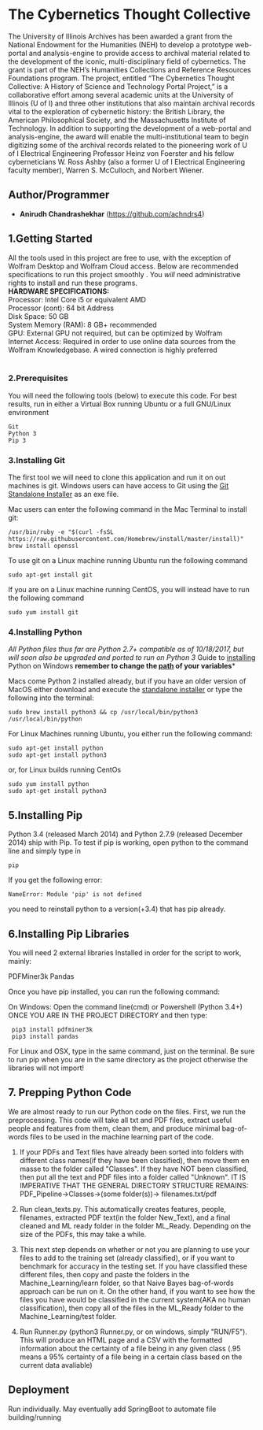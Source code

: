 # The Cybernetics Thought Collective

The University of Illinois Archives has been awarded a grant from the National Endowment for the Humanities (NEH) to develop a prototype web-portal and analysis-engine to provide access to archival material related to the development of the iconic, multi-disciplinary field of cybernetics. The grant is part of the NEH’s Humanities Collections and Reference Resources Foundations program. The project, entitled “The Cybernetics Thought Collective: A History of Science and Technology Portal Project,” is a collaborative effort among several academic units at the University of Illinois (U of I) and three other institutions that also maintain archival records vital to the exploration of cybernetic history: the British Library, the American Philosophical Society, and the Massachusetts Institute of Technology. In addition to supporting the development of a web-portal and analysis-engine, the award will enable the multi-institutional team to begin digitizing some of the archival records related to the pioneering work of U of I Electrical Engineering Professor Heinz von Foerster and his fellow cyberneticians W. Ross Ashby (also a former U of I Electrical Engineering faculty member), Warren S. McCulloch, and Norbert Wiener.
## Author/Programmer 

* **Anirudh Chandrashekhar** (https://github.com/achndrs4)


## 1.Getting Started

All the tools used in this project are free to use, with the exception of Wolfram Desktop and Wolfram Cloud access. Below are recommended specifications to run this project smoothly . You *will* need administrative rights to install and run these programs.
<br />
**HARDWARE SPECIFICATIONS:** <br />
Processor: Intel Core i5 or equivalent AMD <br />
Processor (cont): 64 bit Address <br />
Disk Space: 50 GB <br />
System Memory (RAM): 8 GB+ recommended <br />
GPU: External GPU not required, but can be optimized by Wolfram <br />
Internet Access: Required in order to use online data sources from the Wolfram Knowledgebase. A wired connection is highly preferred<br />
<br />
### 2.Prerequisites
 
You will need the following tools (below) to execute this code. For best results, run in either a Virtual Box running Ubuntu or a full GNU/Linux environment<br />
```
Git
Python 3
Pip 3
```

### 3.Installing Git

The first tool we will need to clone this application and run it on out machines is git. Windows users can have access to Git using the [Git Standalone Installer](https://git-for-windows.github.io) as an exe file.

Mac users can enter the following command in the Mac Terminal to install git:

```
/usr/bin/ruby -e "$(curl -fsSL https://raw.githubusercontent.com/Homebrew/install/master/install)"
brew install openssl
```

To use git on a Linux machine running Ubuntu run the following command
```
sudo apt-get install git
```
If you are on a Linux machine running CentOS, you will instead have to run the following command
```
sudo yum install git
```
### 4.Installing Python
*All Python files thus far are Python 2.7+ compatible as of 10/18/2017, but will soon also be upgraded and ported to run on Python 3*
Guide to [installing](https://docs.python.org/3/using/windows.html) Python on Windows
**remember to change the [path](http://docs.python-guide.org/en/latest/starting/install3/win/) of your variables***

Macs come Python 2 installed already, but if you have an older version of MacOS either download and execute the [standalone installer](http://www.python.org/ftp/python/3.1.1/python-3.1.1.dmg) or type the following into the terminal:

```
sudo brew install python3 && cp /usr/local/bin/python3 /usr/local/bin/python
```

For Linux Machines running Ubuntu, you either run the following command:
```
sudo apt-get install python
sudo apt-get install python3
```
or, for Linux builds running CentOs
```
sudo yum install python
sudo apt-get install python3
```


## 5.Installing Pip

Python 3.4 (released March 2014) and Python 2.7.9 (released December 2014) ship with Pip. To test if pip is working, open python to the command line and simply type in 
```
pip
```
If you get the following error:
```
NameError: Module 'pip' is not defined
```
you need to reinstall python to a version(+3.4) that has pip already.


## 6.Installing Pip Libraries
You will need 2 external libraries Installed in order for the script to work, mainly:

PDFMiner3k
Pandas

Once you have pip installed, you can run the following command:

On Windows: 
Open the command line(cmd) or Powershell (Python 3.4+) ONCE YOU ARE IN THE PROJECT DIRECTORY and then type:
```
 pip3 install pdfminer3k
 pip3 install pandas
```
For Linux and OSX, type in the same command, just on the terminal. Be sure to run pip when you are in the same directory as the project otherwise the libraries will not import!

## 7. Prepping Python Code

We are almost ready to run our Python code on the files. First, we run the preprocessing. This code will take all txt and PDF files, extract useful people and features from them, clean them, and produce minimal bag-of-words files to be used in the machine learning part of the code.

1) If your PDFs and Text files have already been sorted into folders with different class names(if they have been classified), then move them en masse to the folder called "Classes". If they have NOT been classified, then put all the text and PDF files into a folder called "Unknown". IT IS IMPERATIVE THAT THE GENERAL DIRECTORY STRUCTURE REMAINS:
PDF_Pipeline->Classes->(some folder(s))-> filenames.txt/pdf

2) Run clean_texts.py. This automatically creates features, people, filenames, extracted PDF text(in the folder New_Text), and a final cleaned and ML ready folder in the folder ML_Ready. Depending on the size of the PDFs, this may take a while.

3) This next step depends on whether or not you are planning to use your files to add to the training set (already classified), or if you want to benchmark for accuracy in the testing set. 
If you have classified these different files, then copy and paste the folders in the Machine_Learning/learn folder, so that Naive Bayes bag-of-words approach can be run on it. 
On the other hand, if you want to see how the files you have would be classified in the current system(AKA no human classification), then copy all of the files in the ML_Ready folder to the Machine_Learning/test folder.

4) Run Runner.py (python3 Runner.py, or on windows, simply "RUN/F5"). This will produce an HTML page and a CSV with the formatted information about the certainty of a file being in any given class (.95 means a 95% certainty of a file being in a certain class based on the current data avaliable)

## Deployment

Run individually. May eventually add SpringBoot to automate file building/running






